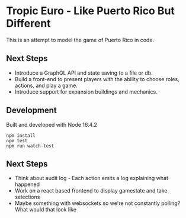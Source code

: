 # Tropic Euro - Like Puerto Rico But Different

This is an attempt to model the game of Puerto Rico in code.

## Next Steps

* Introduce a GraphQL API and state saving to a file or db.
* Build a front-end to present players with the ability to choose roles, actions, and play a game.
* Introduce support for expansion buildings and mechanics.

## Development

Built and developed with Node 16.4.2

```
npm install
npm test
npm run watch-test
```

## Next Steps

* Think about audit log - Each action emits a log explaining what happened
* Work on a react based frontend to display gamestate and take selections
* Maybe something with websockets so we're not constantly polling? What would that look like